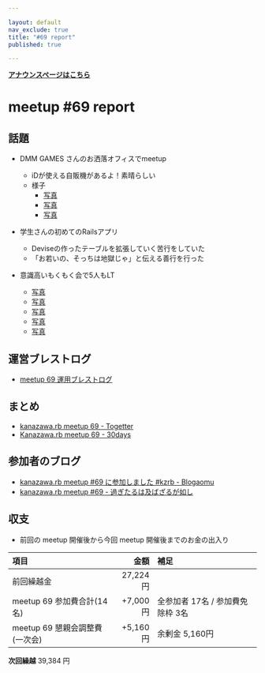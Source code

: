 ```yaml
---

layout: default
nav_exclude: true
title: "#69 report"
published: true

---
```


<div style="text-align: left;"><a href="../"><strong>アナウンスページはこちら</strong></a></div>

# meetup #69 report

## 話題

* DMM GAMES さんのお洒落オフィスでmeetup
  + iDが使える自販機があるよ！素晴らしい
  + 様子
    + [写真](https://twitter.com/TAKAyuki_atkwsk/status/997688205745963008/photo/1)
    + [写真](https://www.instagram.com/p/Bi8eaQPBWSe/?utm_source=ig_twitter_share&igshid=1imnubvczc995)
    + [写真](https://www.instagram.com/p/Bi8fX_YBdw1/?utm_source=ig_twitter_share&igshid=uqldk2y2id72)

* 学生さんの初めてのRailsアプリ
  + Deviseの作ったテーブルを拡張していく苦行をしていた
  + 「お若いの、そっちは地獄じゃ」と伝える善行を行った

* 意識高いもくもく会で5人もLT
  + [写真](https://www.instagram.com/p/Bi8zf3GB2hA/?utm_source=ig_twitter_share&igshid=1rfih4ya4btc0)
  + [写真](https://www.instagram.com/p/Bi819oXhw7P/?utm_source=ig_twitter_share&igshid=18i311z667do5)
  + [写真](https://www.instagram.com/p/Bi83LUnhBAu/?utm_source=ig_twitter_share&igshid=4cjkpuha9auo)
  + [写真](https://www.instagram.com/p/Bi85K09Bs1G/?utm_source=ig_twitter_share&igshid=oesl5t2hm0mz)
  + [写真](https://www.instagram.com/p/Bi88n9ch38p/?utm_source=ig_twitter_share&igshid=asmktpxbdpy)


## 運営ブレストログ

* [meetup 69 運用ブレストログ](https://github.com/kanazawarb/meetup/wiki/meetup-69-%E9%81%8B%E7%94%A8%E3%83%96%E3%83%AC%E3%82%B9%E3%83%88%E3%83%AD%E3%82%B0)

## まとめ

* [kanazawa.rb meetup 69 - Togetter](https://togetter.com/li/1229503)
* [Kanazawa.rb meetup 69 - 30days](http://30d.jp/kzrb/59)

## 参加者のブログ

* [kanazawa\.rb meetup \#69 に参加しました \#kzrb \- Blogaomu](http://www.blogaomu.com/entry/kzrb69)
* [kanazawa\.rb meetup \#69 \- 過ぎたるは及ばざるが如し](http://cotton-desu.hatenablog.com/entry/2018/05/20/222635)


## 収支

* 前回の meetup 開催後から今回 meetup 開催後までのお金の出入り

|項目                           |金額         |補足                                               |
|:------------------------------|------------:|:--------------------------------------------------|
| 前回繰越金                    |    27,224円 |                                                   |
| meetup 69 参加費合計(14名)    |    +7,000円 | 全参加者 17名 / 参加費免除枠 3名                      |
| meetup 69 懇親会調整費(一次会)|     +5,160円 | 余剰金 5,160円                                     |

**次回繰越**  39,384 円
